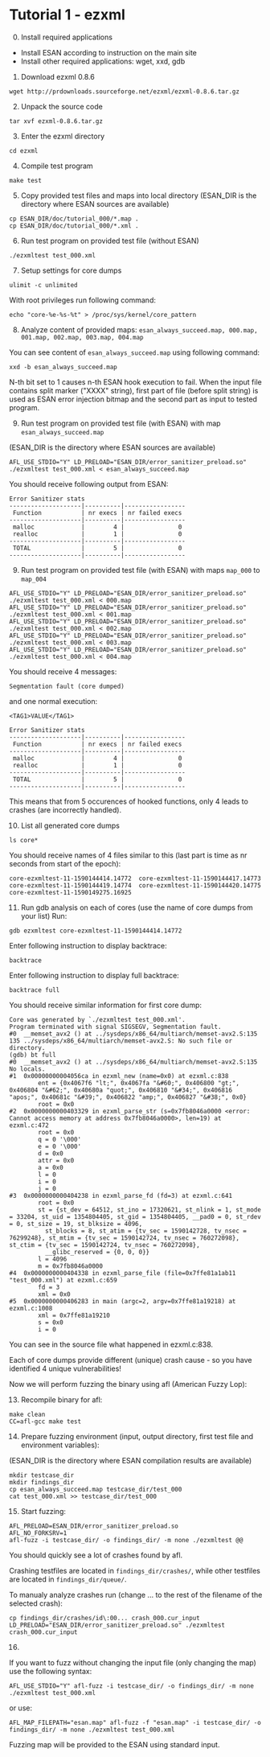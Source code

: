 # Tutorial 1 - ezxml

0. Install required applications

- Install ESAN according to instruction on the main site
- Install other required applications: wget, xxd, gdb

1. Download ezxml 0.8.6
```
wget http://prdownloads.sourceforge.net/ezxml/ezxml-0.8.6.tar.gz
```

2. Unpack the source code
```
tar xvf ezxml-0.8.6.tar.gz
```

3. Enter the ezxml directory
```
cd ezxml
```

4. Compile test program
```
make test
```

5. Copy provided test files and maps into local directory
(ESAN_DIR is the directory where ESAN sources are available)
```
cp ESAN_DIR/doc/tutorial_000/*.map .
cp ESAN_DIR/doc/tutorial_000/*.xml .
```

6. Run test program on provided test file (without ESAN)
```
./ezxmltest test_000.xml
```

7. Setup settings for core dumps

```
ulimit -c unlimited
```
With root privileges run following command:
```
echo "core-%e-%s-%t" > /proc/sys/kernel/core_pattern
```

8. Analyze content of provided maps: `esan_always_succeed.map, 000.map, 001.map, 002.map, 003.map, 004.map`

You can see content of `esan_always_succeed.map` using following command:
```
xxd -b esan_always_succeed.map
```
N-th bit set to 1 causes n-th ESAN hook execution to fail.
When the input file contains split marker ("XXXX" string), first part of file (before split string) is used as ESAN error injection bitmap and the second part as input to tested program.

9. Run test program on provided test file (with ESAN) with map `esan_always_succeed.map`

(ESAN_DIR is the directory where ESAN sources are available)
```
AFL_USE_STDIO="Y" LD_PRELOAD="ESAN_DIR/error_sanitizer_preload.so" ./ezxmltest test_000.xml < esan_always_succeed.map
```

You should receive following output from ESAN:
```
Error Sanitizer stats
--------------------|----------|-----------------
 Function           | nr execs | nr failed execs
--------------------|----------|-----------------
 malloc             |        4 |               0
 realloc            |        1 |               0
--------------------|----------|-----------------
 TOTAL              |        5 |               0
--------------------|----------|-----------------
```
9. Run test program on provided test file (with ESAN) with maps `map_000` to `map_004`

```
AFL_USE_STDIO="Y" LD_PRELOAD="ESAN_DIR/error_sanitizer_preload.so" ./ezxmltest test_000.xml < 000.map
AFL_USE_STDIO="Y" LD_PRELOAD="ESAN_DIR/error_sanitizer_preload.so" ./ezxmltest test_000.xml < 001.map
AFL_USE_STDIO="Y" LD_PRELOAD="ESAN_DIR/error_sanitizer_preload.so" ./ezxmltest test_000.xml < 002.map
AFL_USE_STDIO="Y" LD_PRELOAD="ESAN_DIR/error_sanitizer_preload.so" ./ezxmltest test_000.xml < 003.map
AFL_USE_STDIO="Y" LD_PRELOAD="ESAN_DIR/error_sanitizer_preload.so" ./ezxmltest test_000.xml < 004.map
```

You should receive 4 messages:
```
Segmentation fault (core dumped)
```
and one normal execution:
```
<TAG1>VALUE</TAG1>

Error Sanitizer stats
--------------------|----------|-----------------
 Function           | nr execs | nr failed execs
--------------------|----------|-----------------
 malloc             |        4 |               0
 realloc            |        1 |               0
--------------------|----------|-----------------
 TOTAL              |        5 |               0
--------------------|----------|-----------------
```
This means that from 5 occurences of hooked functions, only 4 leads to crashes (are incorrectly handled).

10. List all generated core dumps
```
ls core*
```
You should receive names of 4 files similar to this (last part is time as nr seconds from start of the epoch):
```
core-ezxmltest-11-1590144414.14772  core-ezxmltest-11-1590144417.14773  core-ezxmltest-11-1590144419.14774  core-ezxmltest-11-1590144420.14775  core-ezxmltest-11-1590149275.16925
```

11. Run gdb analysis on each of cores
(use the name of core dumps from your list)
Run:
```
gdb ezxmltest core-ezxmltest-11-1590144414.14772
```
Enter following instruction to display backtrace:
```
backtrace
```
Enter following instruction to display full backtrace:
```
backtrace full
```

You should receive similar information for first core dump:
```
Core was generated by `./ezxmltest test_000.xml'.
Program terminated with signal SIGSEGV, Segmentation fault.
#0  __memset_avx2 () at ../sysdeps/x86_64/multiarch/memset-avx2.S:135
135	../sysdeps/x86_64/multiarch/memset-avx2.S: No such file or directory.
(gdb) bt full
#0  __memset_avx2 () at ../sysdeps/x86_64/multiarch/memset-avx2.S:135
No locals.
#1  0x00000000004056ca in ezxml_new (name=0x0) at ezxml.c:838
        ent = {0x4067f6 "lt;", 0x4067fa "&#60;", 0x406800 "gt;", 0x406804 "&#62;", 0x40680a "quot;", 0x406810 "&#34;", 0x406816 "apos;", 0x40681c "&#39;", 0x406822 "amp;", 0x406827 "&#38;", 0x0}
        root = 0x0
#2  0x0000000000403329 in ezxml_parse_str (s=0x7fb8046a0000 <error: Cannot access memory at address 0x7fb8046a0000>, len=19) at ezxml.c:472
        root = 0x0
        q = 0 '\000'
        e = 0 '\000'
        d = 0x0
        attr = 0x0
        a = 0x0
        l = 0
        i = 0
        j = 0
#3  0x0000000000404238 in ezxml_parse_fd (fd=3) at ezxml.c:641
        root = 0x0
        st = {st_dev = 64512, st_ino = 17320621, st_nlink = 1, st_mode = 33204, st_uid = 1354804405, st_gid = 1354804405, __pad0 = 0, st_rdev = 0, st_size = 19, st_blksize = 4096,
          st_blocks = 8, st_atim = {tv_sec = 1590142728, tv_nsec = 76299248}, st_mtim = {tv_sec = 1590142724, tv_nsec = 760272098}, st_ctim = {tv_sec = 1590142724, tv_nsec = 760272098},
          __glibc_reserved = {0, 0, 0}}
        l = 4096
        m = 0x7fb8046a0000
#4  0x0000000000404338 in ezxml_parse_file (file=0x7ffe81a1ab11 "test_000.xml") at ezxml.c:659
        fd = 3
        xml = 0x0
#5  0x0000000000406283 in main (argc=2, argv=0x7ffe81a19218) at ezxml.c:1008
        xml = 0x7ffe81a19210
        s = 0x0
        i = 0
```
You can see in the source file what happened in ezxml.c:838.

Each of core dumps provide different (unique) crash cause - so you have identified 4 unique vulnerabilities!

Now we will perform fuzzing the binary using afl (American Fuzzy Lop):

13. Recompile binary for afl:

```
make clean
CC=afl-gcc make test
```

14. Prepare fuzzing environment (input, output directory, first test file and environment variables):

(ESAN_DIR is the directory where ESAN compilation results are available)
```
mkdir testcase_dir
mkdir findings_dir
cp esan_always_succeed.map testcase_dir/test_000
cat test_000.xml >> testcase_dir/test_000
```

15. Start fuzzing:
```
AFL_PRELOAD=ESAN_DIR/error_sanitizer_preload.so
AFL_NO_FORKSRV=1
afl-fuzz -i testcase_dir/ -o findings_dir/ -m none ./ezxmltest @@
```

You should quickly see a lot of crashes found by afl.

Crashing testfiles are located in `findings_dir/crashes/`, while other testfiles are located in `findings_dir/queue/`.

To manualy analyze crashes run (change ... to the rest of the filename of the selected crash):
```
cp findings_dir/crashes/id\:00... crash_000.cur_input
LD_PRELOAD="ESAN_DIR/error_sanitizer_preload.so" ./ezxmltest crash_000.cur_input
```

16.

If you want to fuzz without changing the input file (only changing the map) use the following syntax:

```
AFL_USE_STDIO="Y" afl-fuzz -i testcase_dir/ -o findings_dir/ -m none ./ezxmltest test_000.xml
```
or use:
```
AFL_MAP_FILEPATH="esan.map" afl-fuzz -f "esan.map" -i testcase_dir/ -o findings_dir/ -m none ./ezxmltest test_000.xml
```

Fuzzing map will be provided to the ESAN using standard input.

